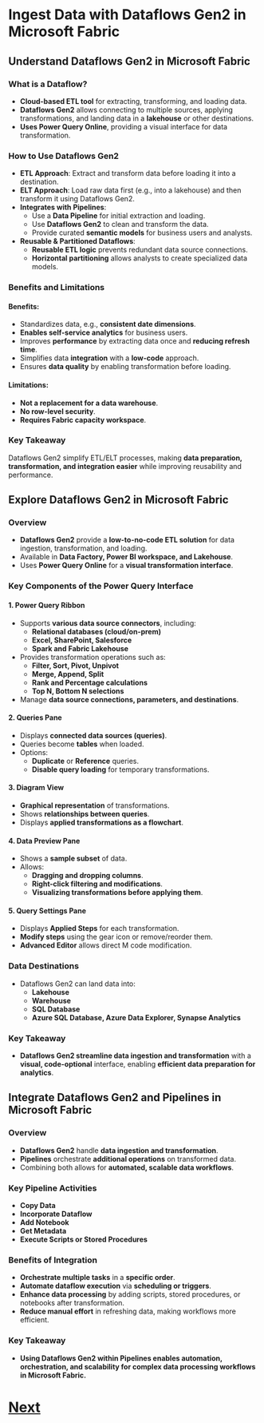 # Ingest Data with Dataflows Gen2 in Microsoft Fabric
## Understand Dataflows Gen2 in Microsoft Fabric

### What is a Dataflow?
- **Cloud-based ETL tool** for extracting, transforming, and loading data.
- **Dataflows Gen2** allows connecting to multiple sources, applying transformations, and landing data in a **lakehouse** or other destinations.
- **Uses Power Query Online**, providing a visual interface for data transformation.

### How to Use Dataflows Gen2
- **ETL Approach**: Extract and transform data before loading it into a destination.
- **ELT Approach**: Load raw data first (e.g., into a lakehouse) and then transform it using Dataflows Gen2.
- **Integrates with Pipelines**:
  - Use a **Data Pipeline** for initial extraction and loading.
  - Use **Dataflows Gen2** to clean and transform the data.
  - Provide curated **semantic models** for business users and analysts.
- **Reusable & Partitioned Dataflows**:
  - **Reusable ETL logic** prevents redundant data source connections.
  - **Horizontal partitioning** allows analysts to create specialized data models.

### Benefits and Limitations

#### Benefits:
- Standardizes data, e.g., **consistent date dimensions**.
- **Enables self-service analytics** for business users.
- Improves **performance** by extracting data once and **reducing refresh time**.
- Simplifies data **integration** with a **low-code** approach.
- Ensures **data quality** by enabling transformation before loading.

#### Limitations:
- **Not a replacement for a data warehouse**.
- **No row-level security**.
- **Requires Fabric capacity workspace**.

### Key Takeaway
Dataflows Gen2 simplify ETL/ELT processes, making **data preparation, transformation, and integration easier** while improving reusability and performance.

## Explore Dataflows Gen2 in Microsoft Fabric

### Overview
- **Dataflows Gen2** provide a **low-to-no-code ETL solution** for data ingestion, transformation, and loading.
- Available in **Data Factory, Power BI workspace, and Lakehouse**.
- Uses **Power Query Online** for a **visual transformation interface**.

### Key Components of the Power Query Interface

#### 1. Power Query Ribbon
- Supports **various data source connectors**, including:
  - **Relational databases (cloud/on-prem)**
  - **Excel, SharePoint, Salesforce**
  - **Spark and Fabric Lakehouse**
- Provides transformation operations such as:
  - **Filter, Sort, Pivot, Unpivot**
  - **Merge, Append, Split**
  - **Rank and Percentage calculations**
  - **Top N, Bottom N selections**
- Manage **data source connections, parameters, and destinations**.

#### 2. Queries Pane
- Displays **connected data sources (queries)**.
- Queries become **tables** when loaded.
- Options:
  - **Duplicate** or **Reference** queries.
  - **Disable query loading** for temporary transformations.

#### 3. Diagram View
- **Graphical representation** of transformations.
- Shows **relationships between queries**.
- Displays **applied transformations as a flowchart**.

#### 4. Data Preview Pane
- Shows a **sample subset** of data.
- Allows:
  - **Dragging and dropping columns**.
  - **Right-click filtering and modifications**.
  - **Visualizing transformations before applying them**.

#### 5. Query Settings Pane
- Displays **Applied Steps** for each transformation.
- **Modify steps** using the gear icon or remove/reorder them.
- **Advanced Editor** allows direct M code modification.

### Data Destinations
- Dataflows Gen2 can land data into:
  - **Lakehouse**
  - **Warehouse**
  - **SQL Database**
  - **Azure SQL Database, Azure Data Explorer, Synapse Analytics**

### Key Takeaway
- **Dataflows Gen2 streamline data ingestion and transformation** with a **visual, code-optional** interface, enabling **efficient data preparation for analytics**.

## Integrate Dataflows Gen2 and Pipelines in Microsoft Fabric

### Overview
- **Dataflows Gen2** handle **data ingestion and transformation**.
- **Pipelines** orchestrate **additional operations** on transformed data.
- Combining both allows for **automated, scalable data workflows**.

### Key Pipeline Activities
- **Copy Data**
- **Incorporate Dataflow**
- **Add Notebook**
- **Get Metadata**
- **Execute Scripts or Stored Procedures**

### Benefits of Integration
- **Orchestrate multiple tasks** in a **specific order**.
- **Automate dataflow execution** via **scheduling or triggers**.
- **Enhance data processing** by adding scripts, stored procedures, or notebooks after transformation.
- **Reduce manual effort** in refreshing data, making workflows more efficient.

### Key Takeaway
- **Using Dataflows Gen2 within Pipelines enables automation, orchestration, and scalability for complex data processing workflows in Microsoft Fabric.**

# [Next](./7-data-warehouses.md)